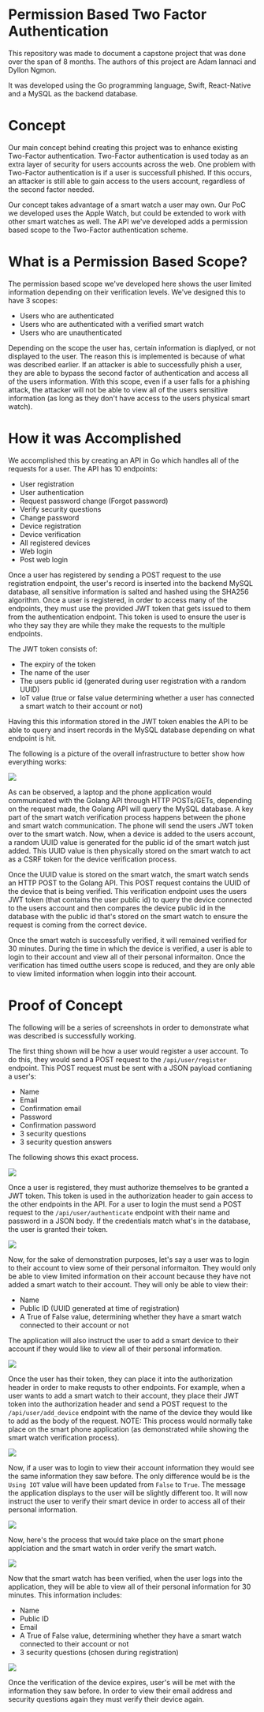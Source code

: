 # Permission Based Two Factor Authentication

This repository was made to document a capstone project that was done over the span of 8 months. The authors of this project are Adam Iannaci and Dyllon Ngmon.

It was developed using the Go programming language, Swift, React-Native and a MySQL as the backend database.

# Concept

Our main concept behind creating this project was to enhance existing Two-Factor authentication. Two-Factor authentication is used today as an extra layer of security for users accounts across the web. One problem with Two-Factor authentication is if a user is successfull phished. If this occurs, an attacker is still able to gain access to the users account, regardless of the second factor needed.

Our concept takes advantage of a smart watch a user may own. Our PoC we developed uses the Apple Watch, but could be extended to work with other smart watches as well. The API we've developed adds a permission based scope to the Two-Factor authentication scheme.

# What is a Permission Based Scope?

The permission based scope we've developed here shows the user limited information depending on their verification levels. We've designed this to have 3 scopes:
* Users who are authenticated
* Users who are authenticated with a verified smart watch 
* Users who are unauthenticated

Depending on the scope the user has, certain information is diaplyed, or not displayed to the user. The reason this is implemented is because of what was described earlier. If an attacker is able to successfully phish a user, they are able to bypass the second factor of authentication and access all of the users information. With this scope, even if a user falls for a phishing attack, the attacker will not be able to view all of the users sensitive information (as long as they don't have access to the users physical smart watch).

# How it was Accomplished

We accomplished this by creating an API in Go which handles all of the requests for a user. The API has 10 endpoints:
* User registration
* User authentication
* Request password change (Forgot password)
* Verify security questions
* Change password
* Device registration
* Device verification
* All registered devices
* Web login
* Post web login

Once a user has registered by sending a POST request to the use registration endpoint, the user's record is inserted into the backend MySQL database, all sensitive information is salted and hashed using the SHA256 algorithm. Once a user is registered, in order to access many of the endpoints, they must use the provided JWT token that gets issued to them from the authentication endpoint. This token is used to ensure the user is who they say they are while they make the requests to the multiple endpoints.

The JWT token consists of:
* The expiry of the token
* The name of the user
* The users public id (generated during user registration with a random UUID)
* IoT value (true or false value determining whether a user has connected a smart watch to their account or not)

Having this this information stored in the JWT token enables the API to be able to query and insert records in the MySQL database depending on what endpoint is hit.

The following is a picture of the overall infrastructure to better show how everything works:

![](pics/infrastructure.png)

As can be observed, a laptop and the phone application would communicated with the Golang API through HTTP POSTs/GETs, depending on the request made, the Golang API will query the MySQL database. A key part of the smart watch verification process happens between the phone and smart watch communication. The phone will send the users JWT token over to the smart watch. Now, when a device is added to the users account, a random UUID value is generated for the public id of the smart watch just added. This UUID value is then physically stored on the smart watch to act as a CSRF token for the device verification process.

Once the UUID value is stored on the smart watch, the smart watch sends an HTTP POST to the Golang API. This POST request contains the UUID of the device that is being verified. This verification endpoint uses the users JWT token (that contains the user public id) to query the device connected to the users account and then compares the device public id in the database with the public id that's stored on the smart watch to ensure the request is coming from the correct device.

Once the smart watch is successfully verified, it will remained verified for 30 minutes. During the time in which the device is verified, a user is able to login to their account and view all of their personal informaiton. Once the verification has timed outthe users scope is reduced, and they are only able to view limited information when loggin into their account.

# Proof of Concept
The following will be a series of screenshots in order to demonstrate what was described is successfully working.

The first thing shown will be how a user would register a user account. To do this, they would send a POST request to the `/api/user/register` endpoint. This POST request must be sent with a JSON payload contianing a user's:
* Name
* Email
* Confirmation email
* Password
* Confirmation password
* 3 security questions
* 3 security question answers 

The following shows this exact process.

![](pics/registration.gif)

Once a user is registered, they must authorize themselves to be granted a JWT token. This token is used in the authorization header to gain access to the other endpoints in the API. For a user to login the must send a POST request to the `/api/user/authenticate` endpoint with their name and password in a JSON body. If the credentials match what's in the database, the user is granted their token.

![](pics/login.gif)

Now, for the sake of demonstration purposes, let's say a user was to login to their account to view some of their personal informaiton. They would only be able to view limited information on their account because they have not added a smart watch to their account. They will only be able to view their:
* Name
* Public ID (UUID generated at time of registration)
* A True of False value, determining whether they have a smart watch connected to their account or not

The application will also instruct the user to add a smart device to their account if they would like to view all of their personal information.

![](pics/post_login(nd).gif)

Once the user has their token, they can place it into the authorization header in order to make requsts to other endpoints. For example, when a user wants to add a smart watch to their account, they place their JWT token into the authorization header and send a POST request to the `/api/user/add_device` endpoint with the name of the device they would like to add as the body of the request. NOTE: This process would normally take place on the smart phone application (as demonstrated while showing the smart watch verification process).

![](pics/add_device.gif)

Now, if a user was to login to view their account information they would see the same information they saw before. The only difference would be is the `Using IOT` value will have been updated from `False` to `True`. The message the application displays to the user will be slightly different too. It will now instruct the user to verify their smart device in order to access all of their personal information.

![](pics/post_login(d).gif)

Now, here's the process that would take place on the smart phone applciation and the smart watch in order verify the smart watch.

![](pics/phone-verify-device.gif)

Now that the smart watch has been verified, when the user logs into the application, they will be able to view all of their personal information for 30 minutes. This information includes:
* Name
* Public ID
* Email
* A True of False value, determining whether they have a smart watch connected to their account or not
* 3 security questions (chosen during registration)

![](pics/post_login(dv).gif)

Once the verification of the device expires, user's will be met with the information they saw before. In order to view their email address and security questions again they must verify their device again.


